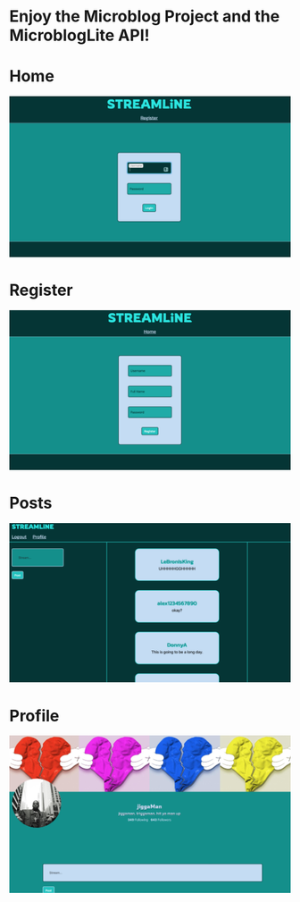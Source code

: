 # Enjoy the Microblog Project and the MicroblogLite API!


# Home

<img src="./ReadMe photos/HOME.png">

# Register

<img src="./ReadMe photos/REGISTER.png">

# Posts

<img src="./ReadMe photos/POSTS.png">

# Profile

<img src="./ReadMe photos/PROFILE.png">